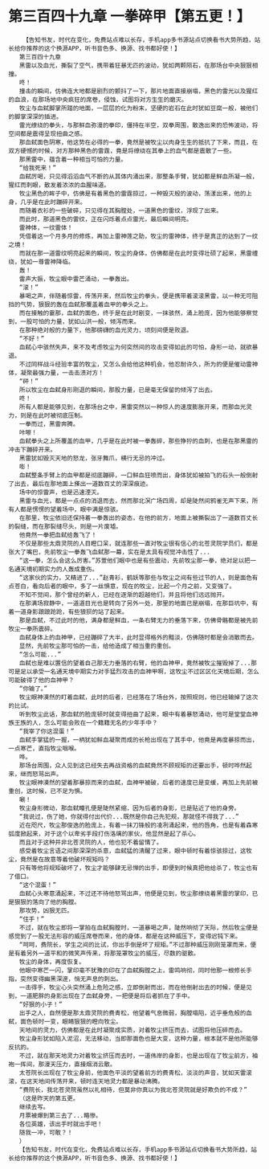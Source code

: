 # 第三百四十九章 一拳碎甲【第五更！】
        【告知书友，时代在变化，免费站点难以长存，手机app多书源站点切换看书大势所趋，站长给你推荐的这个换源APP，听书音色多、换源、找书都好使！】
       第三百四十九章
       黑雷以及血光，撕裂了空气，携带着狂暴无匹的波动，犹如两颗陨石，在那场台中央狠狠相撞。
       咚！
       撞击的瞬间，仿佛连大地都是剧烈的颤抖了一下，那片地面直接崩塌，黑色的雷光以及猩红的血浪，在那场地中央疯狂的席卷，侵蚀，试图将对方生生的磨灭。
       牧尘与血弑脚掌所踏的地面，一层层的化为粉末，坚硬的岩石在此时犹如豆腐一般，被他们的脚掌深深的插进。
       雷光缭绕的拳头，与那鲜血弥漫的拳印，僵持在半空，双拳周围，散逸出来的恐怖波动，将空间都是震得呈现扭曲之感。
       那血弑面色阴寒，他这势在必得的一拳，竟然是被牧尘以肉身生生的抵抗了下来，而且，在双方硬憾的时候，对方那种黑色的雷霆，竟是将缭绕在其拳上的血气都是震散了一些。
       那黑雷中，蕴含着一种相当可怕的力量。
       “给我死来！”
       血弑厉喝，只见得滔滔血气不断的从其体内涌出来，那整条手臂，犹如都是鲜血所凝一般，猩红而刺眼，散发着浓浓的血腥味道。
       牧尘黑色的眸子中，仿佛是有着黑色的雷霆掠过，一种毁灭般的波动，荡漾出来，他的上身，几乎是在此时蹦碎开来。
       而随着衣衫的一些破碎，只见得在其胸膛处，一道黑色的雷纹，浮现了出来。
       而此时，那道黑色的雷纹，正在闪烁着点点雷光，最后瞬间明亮。
       雷神体，一纹雷体！
       凭借着这一个月多月的修炼，再加上雷神莲之助，牧尘的雷神体，终于是真正的达到了一纹之境！
       而就在那一道雷纹明亮起来的瞬间，牧尘的身体，仿佛都是在此时变得壮硕了起来，黑雷缠绕，犹如一尊雷神降临。
       轰！
       雷声大振，牧尘眼中雷芒涌动，一拳轰出。
       “滚！”
       暴喝之声，伴随着惊雷，传荡开来，然后牧尘的拳头，便是携带着滚滚黑雷，以一种无可阻挡的气势，狠狠的轰在血弑那覆盖着血甲的拳头之上。
       而在接触的霎那，血弑的面色，终于是在此时剧变，一抹骇然，涌上脸庞，因为他能够察觉到，一股可怕的力量，犹如山洪一般，倾泻而来。
       在那种绝对般的力量下，他那磅礴的血光灵力，顷刻间便是败退。
       “不好！”
       血弑心中骇然失声，来不及考虑牧尘为何突然间的攻击变得如此的可怕，身形一动，就欲暴退。
       不过同样战斗经验丰富的牧尘，又怎么会给他这种机会，他忍耐许久，所为的便是催动雷神体，凝聚最强力量，一击击溃对方！
       “砰！”
       所以牧尘在血弑身形刚退的瞬间，那股力量，已是毫无保留的倾泻了出去。
       咚！
       所有人都是能够见到，在那场台之中，黑雷突然以一种惊人的速度膨胀开来，而那血光灵力，则是在此时被彻底压制。
       一拳而过，黑雷奔腾。
       咔嚓！
       血弑拳头之上所覆盖的血甲，几乎是在此时被一拳轰碎，那些狰狞的血刺，也是在那黑雷的冲击下蹦碎开来。
       黑雷犹如毁灭天地的怒龙，张牙舞爪，横行无忌的冲过。
       嘭！
       血弑整条手臂上的血甲都是彻底蹦碎，一口鲜血狂喷而出，身体犹如被拍飞的石头一般倒射了出去，最后在那地面上搽出一道数百丈的深深痕迹。
       场中的惊雷声，也是迅速湮灭。
       黑雷与血光，都是一点点的消退而去，然而那北溟广场四周，却是陡然间鸦雀无声下来，所有人都是愣愣的望着场中，眼中满是惊骇。
       在那里，牧尘依旧还保持着一拳轰出的姿态，在他的前方，地面上被撕裂出了一道数百丈长的裂缝，而在那裂缝尽头，则是一片废墟。
       他竟然一拳把血弑给轰飞了！
       不仅是那些太鼎灵院的人目瞪口呆，就连那些一直对牧尘很有信心的北苍灵院学员们，都是张大了嘴巴，先前牧尘一拳轰飞血弑那一幕，实在是太具有视觉冲击性了...
       “这一拳，怎么会这么厉害。”苏萱他们眼中也是有些震动，先前牧尘那一拳，绝对足以把一名通天境初期实力的人轰成重伤。
       “这家伙的实力，又精进了...”赵青衫，鹤妖等那些与牧尘之间有些过节的人，则是面色有点苍白，看向后者的眼中，多了一丝惧意，现在的牧尘，比起一个月之前，又变强了。
       不知不觉间，那个曾经的新人，已经在逐渐的超越他们，并且将他们远远抛开。
       在那满场寂静中，一道道目光也是转向了另外一处，那里的地面已是崩塌，在那巨坑中，有着一道身影踉踉跄跄，有些狼狈的站了起来。
       那是血弑，不过此时的他，满身都是鲜血，一条右臂无力的垂落下来，仿佛骨骼都是被先前牧尘一拳所震碎。
       血弑身体上的血神甲，已经蹦碎了大半，此时显得格外的黯淡，仿佛随时都是会消散而去。
       显然，先前牧尘那可怕的一击，给他造成了相当重的重创。
       “怎么可能...”
       血弑也是难以置信的望着自己那无力垂落的右臂，他的血神甲，竟然被牧尘摧毁掉了...那可是足以承受一名通天境中期实力对手猛烈攻击的血神甲啊，这牧尘不过区区化天境后期，怎么可能破得了他的血神甲？
       “你输了。”
       牧尘眼神漠然的盯着血弑，此时的后者，已经落在了场台外，按照规则，他已经输掉了这次的比试。
       听到牧尘此话，那血弑的脸庞顿时就变得扭曲了起来，眼中有着暴怒涌动，他可是堂堂血神族王族的人，怎么可能会败在一个籍籍无名的少年手中？
       “我宰了你这混蛋！”
       血弑手掌猛的一握，一柄犹如鲜血凝聚而成的长枪出现在了其手中，他竟是再度暴掠而出，一点寒芒，直指牧尘咽喉。
       哗。
       那场台周围，众人见到这已经失去再战资格的血弑竟然不顾规矩的还要出手，顿时哗然起来，继而怒骂出声。
       牧尘眼神漠然的望着那暴掠而来的血弑，血神甲被破，后者的速度已是变缓，再加上先前被重创，这时候，已不足为惧。
       唰！
       牧尘身形微动，那血弑瞳孔便是陡然紧缩，因为后者的身影，已是贴近了他的身旁。
       “我说过，伤了她，你就得付出代价...既然是你自己先犯规，那就怪不得我了...”
       近在咫尺，牧尘那俊逸的脸庞上，有着一抹刀锋般的凌冽涌起来，他的唇角，也是有着森寒弧度掀起来，对于这个以卑劣手段打伤洛璃的家伙，他显然是起了杀心。
       而且对于这种并非北苍灵院的人，他也犯不着留情了。
       感受着牧尘言语之间那深深的杀意，血弑猛的清醒了过来，眼中顿时有着惊骇掠过，这牧尘，竟然是在故意等着他破坏规矩吗？
       只有等他将规矩破坏了，牧尘才能够肆无忌惮的出手，即便到时候真把他给杀了，牧尘也有了借口。
       “这个混蛋！”
       血弑心头寒意涌起来，不过还不待他怒骂出声，他便是见到，牧尘那缭绕着黑雷的掌印，已是狠狠的落向了他的胸膛。
       那攻势，凶狠无匹。
       “住手！”
       不过，就在牧尘即将一掌拍在血弑胸膛时，一道暴喝之声，陡然响彻了天际，然后牧尘便是感觉到了一股无法形容的威压席卷而来，他的身体，都是在这种威压下，变得迟钝下来。
       “呵呵，费院长，学生之间的比试，你出手倒是坏了规矩。”不过那种威压刚刚笼罩而来，便是有着另外一道平和的微笑声传来，将那笼罩牧尘的威压，尽数的驱散。
       牧尘的身体，再度恢复。
       他眼中寒芒一闪，掌印毫不犹豫的印在了血弑胸膛之上，雷鸣响彻，同时他那一根修长手指，突然变得幽黑深邃，悄无声息的刺出。
       一击得手，牧尘心头突然涌上危险之感，立即倒射而出，而在他倒射出去的时候，便是见到，一道肥胖的身影出现在了血弑身旁，一把便是将后者抓在了手中。
       “好狠的小子！”
       出手之人，自然便是那太鼎灵院的费青松，他望着气息微弱，胸膛塌陷，近乎垂危般的血弑，面色顿时一变，眼睛狠狠的瞪向牧尘。
       天地间的灵力，仿佛都是在此时凝聚成实质，对着牧尘挤压而去，试图将他压碎而去。
       牧尘身形犹如陷入泥沼，无法移动，当即那面色也是大变，这种力量，根本就不是他所能够反抗的。
       不过，就在那天地灵力对着牧尘挤压而去时，一道伟岸的身影，也是出现在了牧尘前方，袖袍一挥间，那漫天压力，直接烟消云散。
       太苍院长出现在了牧尘身前，他面色平淡的望着前方的费青松，淡淡的声音，犹如天雷滚滚，在这天地间传荡开来，顿时连天地灵力都是暴动沸腾。
       “费院长，我北苍灵院虽然以礼相待，但莫非你真以为我北苍灵院就是好欺负的不成？”
       （这是昨天的第五更。
       继续去写。
       月票被爆到第三去了...略惨。
       各位英雄，该出手时就出手吧！
       随我一冲，可敢？！
       ）
       【告知书友，时代在变化，免费站点难以长存，手机app多书源站点切换看书大势所趋，站长给你推荐的这个换源APP，听书音色多、换源、找书都好使！】